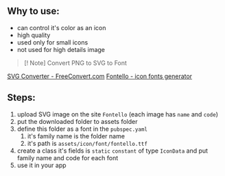 ## Why to use:
- can control it's color as an icon
- high quality
- used only for small icons
- not used for high details image
>[! Note] Convert PNG to SVG to Font

[SVG Converter - FreeConvert.com](https://www.freeconvert.com/svg-converter)
[Fontello - icon fonts generator](https://fontello.com/)

## Steps:
1. upload SVG image on the site `Fontello` (each image has `name` and `code`)
2. put the downloaded folder to assets folder
3. define this folder as a font in the `pubspec.yaml`
	1.  it's family name is the folder name
	2. it's path is `assets/icon/font/fontello.ttf`
4. create a class it's fields is `static` `constant` of type `IconData` and put family name and code for each font
5. use it in your app